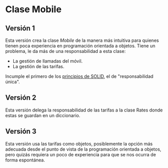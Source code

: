 # Clase Mobile

## Versión 1

Esta versión crea la clase *Mobile* de la manera más intuitiva para quienes tienen poca experiencia en programación orientada a objetos. Tiene un problema, le da más de una responsabilidad a esta clase:

  * La gestión de llamadas del móvil.
  * La gestión de las tarifas.

Incumple el primero de los [principios de SOLID](https://gustavopeiretti.com/principios-solid-con-ejemplos/), el de "responsabilidad única".

## Versión 2

Esta versión delega la responsabilidad de las tarifas a la clase Rates donde estas se guardan en un diccionario.

## Versión 3

Esta versión usa las tarifas como objetos, posiblemente la opción más adecuada desde el punto de vista de la programación orientada a objetos, pero quizás requiera un poco de experiencia para que se nos ocurra de forma espontánea.